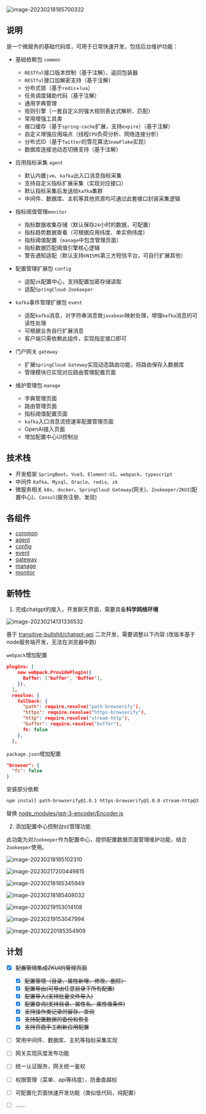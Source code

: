 ![image-20230218185700332](README/image/README/image-20230218185700332.png)



## 说明

是一个微服务的基础代码库，可用于日常快速开发，包括后台维护功能：



- 基础依赖包 `common`
  - `RESTful`接口版本控制（基于注解）、返回包装器
  - `RESTful`接口加解密支持（基于注解）
  - 分布式锁（基于`redis`+`lua`）
  - 任务调度辅助代码（基于注解）
  - 通用字典管理
  - 规则引擎（一套自定义的强大规则表达式解析、匹配）
  - 常用增强工具类
  - 接口缓存（基于`spring-cache`扩展，支持`expire`）（基于注解）
  - 自定义增强应用端点（线程`CPU`负荷分析、网络连接分析）
  - 分布式ID（基于`Twitter`的雪花算法`SnowFlake`实现）
  - 数据库连接池动态切换支持（基于注解）
  
- 应用指标采集 `agent`
  - 默认内置`jvm`、`kafka`出入口消息指标采集
  - 支持自定义指标扩展采集（实现对应接口）
  - 默认指标采集后发送给`kafka`集群
  - 中间件、数据库、主机等其他资源均可通过此套接口封装采集逻辑
  
- 指标阈值管理`monitor`
  - 指标数据收集存储（默认保存`24`小时的数据，可配置）
  - 指标趋势数据查看（可根据应用纬度、单实例纬度）
  - 指标阈值配置（`manage`中包含管理页面）
  - 指标数据匹配阈值引擎核心逻辑
  - 警告通知适配（默认支持`UNISMS`第三方短信平台，可自行扩展其他）
  
- 配置管理扩展包 `config`
  - 适配`zk`配置中心，支持配置加密存储读取
  - 适配`SpringCloud-Zookeeper`
  
- `kafka`事件管理扩展包 `event`
  - 适配`kafka`消息，对字符串消息做`javabean`映射处理，增强`kafka`消息的可读性处理
  - 可根据业务自行扩展消息
  - 客户端只需依赖此组件，实现指定接口即可
  
- 门户网关 `gateway`
  - 扩展`SpringCloud Gateway`实现动态路由功能，将路由保存入数据库
  - 管理模块已实现对应路由管理配置页面
  
- 维护管理包 `manage`
  - 字典管理页面
  - 路由管理页面
  - 指标阈值配置页面
  - `kafka`入口消息流控速率配置管理页面
  - OpenAI接入页面
  - 增加配置中心UI控制台



## 技术栈

- 开发框架 `SpringBoot`、`Vue3`、`Element-UI`、`webpack`、`typescript`
- 中间件 `Kafka`、`Mysql`、`Oracle`、`redis`、`zk`
- 微服务相关 `k8s`、`docker`、`SpringCloud Gateway`(网关)、`Zookeeper/ZKUI`(配置中心)、`Consul`(服务注册、发现)




## 各组件

- [common](common/README.md)
- [agent](agent/README.md)
- [config](config/README.md)
- [event](event/README.md)
- [gateway](gateway/README.md)
- [manage](manage/README.md)
- [monitor](monitor/README.md)



## 新特性

1. 完成chatgpt的接入，开发聊天界面，需要具备**科学网络环境**

![image-20230214131336532](README/image/README/image-20230214131336532.png)

基于 [transitive-bullshit/chatgpt-api](https://github.com/transitive-bullshit/chatgpt-api) 二次开发，需要调整以下内容 (改版本基于node服务端开发，无法在浏览器中跑)

`webpack`增加配置

```json
plugins: [
    new webpack.ProvidePlugin({
      Buffer: ['buffer', 'Buffer'],
    }),
  ],
  resolve: {
    fallback: {
      "path": require.resolve("path-browserify"),
      "https": require.resolve("https-browserify"),
      "http": require.resolve("stream-http"),
      "buffer": require.resolve("buffer"),
      fs: false
    },
  },
```

`package.json`增加配置

```json
"browser": {
  "fs": false
}
```



安装部分依赖

```bash
npm install path-browserify@1.0.1 https-browserify@1.0.0 stream-http@3.2.0 json-buffer@3.0.1
```



替换 [node_modules/gpt-3-encoder/Encoder.js](README/file/Encoder.js)







2. 添加配置中心控制台`UI`管理功能

此功能为对`Zookeeper`作为配置中心，提供配置数据页面管理维护功能，结合`Zookeeper`使用。

![image-20230218185102310](README/image/README/image-20230218185102310.png)

![image-20230217200449815](README/image/README/image-20230217200449815.png)

![image-20230218185345949](README/image/README/image-20230218185345949.png)

![image-20230218185408032](README/image/README/image-20230218185408032.png)



![image-20230219153014108](README/image/README/image-20230219153014108.png)



![image-20230219153047994](README/image/README/image-20230219153047994.png)





![image-20230220185354909](README/image/README/image-20230220185354909.png)







## 计划

+ [x] ~~配置管理集成ZKUI的管理页面~~

  + [x] ~~配置管理（目录、属性新增、修改、删除）~~
  + [x] ~~配置导出(可导出任意目录下所有配置)~~
  + [x] ~~配置导入(支持批量文件导入)~~
  + [x] ~~配置查询(支持目录、属性名、属性值条件)~~
  + [x] ~~支持操作类记录的留存、查询~~
  + [x] ~~支持配置数据的备份和恢复~~
  + [x] ~~支持页面手工刷新应用配置~~
  
+ [ ] 常用中间件、数据库、主机等指标采集实现

+ [ ] 网关实现灰度发布功能

+ [ ] 统一认证服务，网关统一鉴权

+ [ ] 权限管理（菜单、api等纬度）、防垂直越权

+ [ ] 可配置化页面快速开发功能（类似低代码，纯配置）

+ [ ] ......


